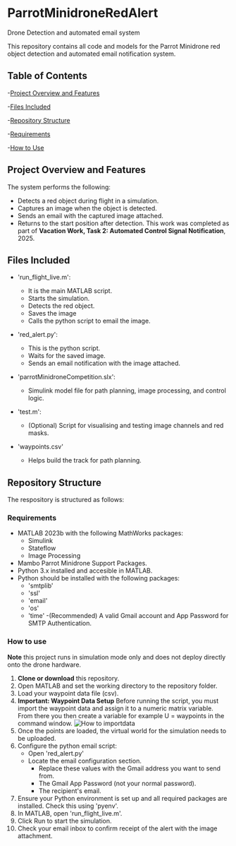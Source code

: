 # ParrotMinidroneRedAlert
Drone Detection and automated email system

This repository contains all code and models for the Parrot Minidrone red object detection and automated email notification system. 
## Table of Contents
 -[Project Overview and Features](#project-overview-and-features)

 -[Files Included](#files-included)
 
 -[Repository Structure](#repository-structure)
 
  -[Requirements](#requirements)
  
  -[How to Use](#how-to-use)
  
 
## Project Overview and Features
The system performs the following:
* Detects a red object during flight in a simulation.
* Captures an image when the object is detected.
* Sends an email with the captured image attached.
* Returns to the start position after detection.
This work was completed as part of **Vacation Work, Task 2: Automated Control Signal Notification**, 2025. 

## Files Included
- 'run_flight_live.m':
  * It is the main MATLAB script.
  * Starts the simulation.
  * Detects the red object.
  * Saves the image
  * Calls the python script to email the image.
    
- 'red_alert.py':
  * This is the python script.
  * Waits for the saved image.
  * Sends an email notification with the image attached.

- 'parrotMinidroneCompetition.slx':
  * Simulink model file for path planning, image processing, and control logic.

- 'test.m':
   * (Optional) Script for visualising and testing image channels and red masks.
      
- 'waypoints.csv'
   * Helps build the track for path planning.
     
## Repository Structure
The respository is structured as follows:
### Requirements 
- MATLAB 2023b with the following MathWorks packages:
  * Simulink
  * Stateflow
  *  Image Processing
- Mambo Parrot Minidrone Support Packages.
- Python 3.x installed and accesible in MATLAB.
- Python should be installed with the following packages:
  * 'smtplib'
  * 'ssl'
  * 'email'
  * 'os'
  * 'time'
-(Recommended) A valid Gmail  account and App Password for SMTP Authentication. 

### How to use
**Note** this project runs in simulation mode only and does not deploy directly onto the drone hardware. 
1. **Clone or download** this repository.
2. Open MATLAB and set the working directory to the repository folder.
3. Load your waypoint data file (csv).
4. **Important: Waypoint Data Setup** Before running the script, you must import the waypoint data and assign it to a numeric matrix variable. From there you then create a variable for example U = waypoints in the command window.
 ![How to importdata](C:\Users\Aatikah.Sheikh\Pictures\Screenshots.png)
6. Once the points are loaded, the virtual world for the simulation needs to be uploaded. 
7. Configure the python email script:
   * Open 'red_alert.py'
   * Locate the email configuration section.
     - Replace these values with the Gmail address you want to send from.
     - The Gmail App Password (not your normal password).
     - The recipient's email.
8. Ensure your Python environment is set up and all required packages are installed. Check this using 'pyenv'.
9. In MATLAB, open 'run_flight_live.m'.
10. Click Run to start the simulation.
11. Check your email inbox to confirm receipt of the alert with the image attachment. 
